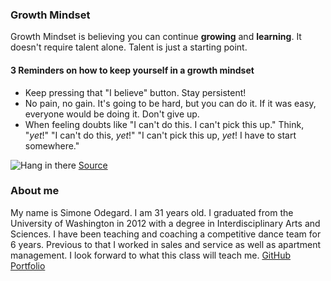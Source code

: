 ### Growth Mindset
Growth Mindset is believing you can continue **growing** and **learning**. It doesn't require talent alone. Talent is just a starting point.

#### 3 Reminders on how to keep yourself in a growth mindset
- Keep pressing that "I believe" button. Stay persistent!
- No pain, no gain. It's going to be hard, but you can do it. If it was easy, everyone would be doing it. Don't give up.
- When feeling doubts like "I can't do this. I can't pick this up." Think, "*yet*!" "I can't do this, *yet*!" "I can't pick this up, *yet*! I have to start somewhere."

![Hang in there](https://miro.medium.com/max/1162/1*Zhoud0k2og_RhM34wqFy8w.png)
[Source](https://medium.com/@joegerlitz/whatever-happened-to-the-hang-in-there-kitten-230623ed6121)

### About me
My name is Simone Odegard. I am 31 years old. I graduated from the University of Washington in 2012 with a degree in Interdisciplinary Arts and Sciences. I have been teaching and coaching a competitive dance team for 6 years. Previous to that I worked in sales and service as well as apartment management. I look forward to what this class will teach me.
[GitHub Portfolio](https://github.com/SimoneOdegard)
